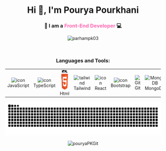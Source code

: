 <!-- Header - معرفی -->
<h1 align="center">Hi 👋, I'm Pourya Pourkhani</h1>
<h3 align="center">🎨 I am a <span style="color: #FF69B4;">Front-End Developer</span> 💻</h3>

<!-- Views -->
<p align="center"> 
  <img src="https://komarev.com/ghpvc/?username=parhampk03&label=Profile%20views&color=0e75b6&style=flat" alt="parhampk03" /> 
</p>

<!-- Trophy -->
<p align="center"> 
  <a href="https://github.com/ryo-ma/github-profile-trophy">
    <img src="https://github-profile-trophy.vercel.app/?username=parhampk03" alt="" />
  </a> 
</p>

<!-- Lang -->
<h3 align="center">Languages and Tools:</h3>

<div align="center">
  <table>
    <tr>
      <td align="center" width="90">
        <img src="https://techstack-generator.vercel.app/js-icon.svg" alt="icon" width="65" height="65" />
        <br>JavaScript
      </td>
      <td align="center" width="90">
        <img src="https://techstack-generator.vercel.app/ts-icon.svg" alt="icon" width="65" height="65" />
        <br>TypeScript
      </td>
      <td align="center" width="90">
        <img src="https://raw.githubusercontent.com/devicons/devicon/master/icons/html5/html5-original-wordmark.svg" alt="html5" width="65" height="65"/> 
        <br>Html
      </td>
      <td align="center" width="90">
        <img src="https://www.vectorlogo.zone/logos/tailwindcss/tailwindcss-icon.svg" alt="tailwind" width="65" height="65"/> 
        <br>Tailwind
      </td>
      <td align="center" width="90">
        <img src="https://techstack-generator.vercel.app/react-icon.svg" alt="icon" width="65" height="65" />
        <br>React
      </td>
      <td align="center" width="90">
        <img src="https://upload.wikimedia.org/wikipedia/commons/thumb/b/b2/Bootstrap_logo.svg/2560px-Bootstrap_logo.svg.png" alt="icon" width="55" height="55" />
        <br>Bootstrap
      </td>
      <td align="center" width="90"> 
        <img src="https://techstack-generator.vercel.app/github-icon.svg" width="65" height="65" alt="Git" />
        <br>Git
      </td>
      <td align="center" width="90">
        <img width="55" height="55" alt="MongoDB" src="https://github.com/user-attachments/assets/b9f712ed-ac31-45c6-a928-3047e9914aa6" />
        <br>MongoDB
      </td>
      <td align="center" width="90">
        <img src="https://images-cdn.openxcell.com/wp-content/uploads/2024/07/24154156/dango-inner-2.webp" width="60" height="60" alt="Next.js" />
        <br>Next.js
      </td>       
      <td align="center" width="90">
        <img src="https://techstack-generator.vercel.app/nginx-icon.svg" alt="icon" width="65" height="65" />
        <br>Node.js
      </td>    
      <td align="center" width="90">
        <img src="https://www.vectorlogo.zone/logos/getpostman/getpostman-icon.svg" alt="postman" width="50" height="50"/> 
        <br>Postman
      </td> 
    </tr> 
  </table>
</div>


<!-- Snake animation center aligned -->
<div align="center">
  <img src="https://github.com/ParhamPK03/ParhamPK03/blob/output/github-snake-dark.svg" alt="Snake animation" />
</div>

<!-- Stats -->
<p align="center">
  <img src="https://github-readme-stats.vercel.app/api?username=pouryaPKGit&show_icons=true&locale=en" alt="pouryaPKGit" />
</p>
